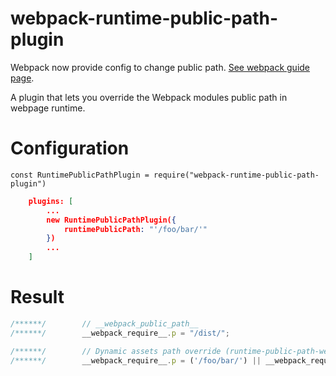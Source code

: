 # webpack-runtime-public-path-plugin

Webpack now provide config to change public path.
[See webpack guide page](https://webpack.js.org/guides/public-path/).

A plugin that lets you override the Webpack modules public path in webpage runtime.

# Configuration

```
const RuntimePublicPathPlugin = require("webpack-runtime-public-path-plugin")
```

```json
    plugins: [
        ...
        new RuntimePublicPathPlugin({
            runtimePublicPath: "'/foo/bar/'"
        })
        ...
    ]
```

# Result

```js
/******/        // __webpack_public_path__
/******/        __webpack_require__.p = "/dist/";

/******/        // Dynamic assets path override (runtime-public-path-webpack-plugin)
/******/        __webpack_require__.p = ('/foo/bar/') || __webpack_require__.p;

```